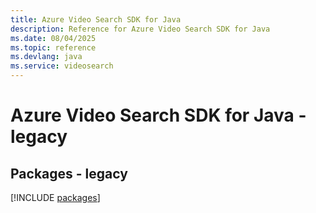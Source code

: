 ```yaml
---
title: Azure Video Search SDK for Java
description: Reference for Azure Video Search SDK for Java
ms.date: 08/04/2025
ms.topic: reference
ms.devlang: java
ms.service: videosearch
---
```

# Azure Video Search SDK for Java - legacy
## Packages - legacy
[!INCLUDE [packages](video-search-index.md)]